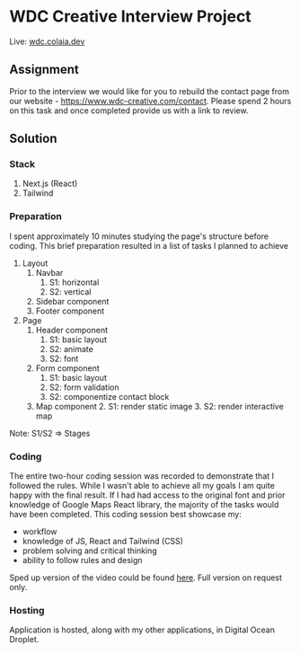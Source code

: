 # WDC Creative Interview Project

Live: [wdc.colaia.dev](https://wdc.colaia.dev)

## Assignment

Prior to the interview we would like for you to rebuild the contact page from our website - https://www.wdc-creative.com/contact. Please spend 2 hours on this task and once completed provide us with a link to review.

## Solution

### Stack

1. Next.js (React)
2. Tailwind

### Preparation

I spent approximately 10 minutes studying the page's structure before coding. This brief preparation resulted in a list of tasks I planned to achieve

1. Layout
   1. Navbar
      1. S1: horizontal
      2. S2: vertical
   2. Sidebar component
   3. Footer component
2. Page
   1. Header component
      1. S1: basic layout
      2. S2: animate
      3. S2: font
   2. Form component
      1. S1: basic layout
      2. S2: form validation
      3. S2: componentize contact block
   3. Map component 2. S1: render static image 3. S2: render interactive map

Note: S1/S2 => Stages

### Coding

The entire two-hour coding session was recorded to demonstrate that I followed the rules. While I wasn't able to achieve all my goals I am quite happy with the final result. If I had had access to the original font and prior knowledge of Google Maps React library, the majority of the tasks would have been completed. This coding session best showcase my:

- workflow
- knowledge of JS, React and Tailwind (CSS)
- problem solving and critical thinking
- ability to follow rules and design

Sped up version of the video could be found [here](https://assets.3int.uk/wdc/wdc-fast.mp4). Full version on request only.

### Hosting

Application is hosted, along with my other applications, in Digital Ocean Droplet.
